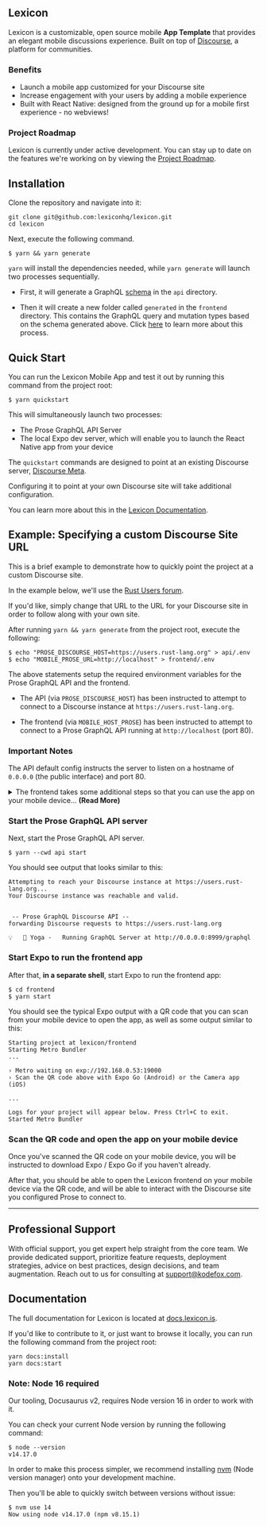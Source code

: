 ## Lexicon

Lexicon is a customizable, open source mobile **App Template** that provides an elegant mobile discussions experience. Built on top of [Discourse](https://www.discourse.org), a platform for communities.

### Benefits

- Launch a mobile app customized for your Discourse site
- Increase engagement with your users by adding a mobile experience
- Built with React Native: designed from the ground up for a mobile first experience - no webviews!

### Project Roadmap

Lexicon is currently under active development. You can stay up to date on the features we're working on by viewing the [Project Roadmap](https://github.com/orgs/lexiconhq/projects/1/views/1).

## Installation

Clone the repository and navigate into it:

```
git clone git@github.com:lexiconhq/lexicon.git
cd lexicon
```

Next, execute the following command.

```
$ yarn && yarn generate
```

`yarn` will install the dependencies needed, while `yarn generate` will launch two processes sequentially.

- First, it will generate a GraphQL [schema](https://nexusjs.org/docs/guides/schema) in the `api` directory.

- Then it will create a new folder called `generated` in the `frontend` directory. This contains the GraphQL query and mutation types based on the schema generated above. Click [here](https://github.com/apollographql/apollo-tooling#apollo-clientcodegen-output) to learn more about this process.

## Quick Start

You can run the Lexicon Mobile App and test it out by running this command from the project root:

```
$ yarn quickstart
```

This will simultaneously launch two processes:

- The Prose GraphQL API Server
- The local Expo dev server, which will enable you to launch the React Native app from your device

The `quickstart` commands are designed to point at an existing Discourse server, [Discourse Meta](https://meta.discourse.org).

Configuring it to point at your own Discourse site will take additional configuration.

You can learn more about this in the [Lexicon Documentation](https://docs.lexicon.is/quick-start).

## Example: Specifying a custom Discourse Site URL

This is a brief example to demonstrate how to quickly point the project at a custom Discourse site.

In the example below, we'll use the [Rust Users forum](https://users.rust-lang.org).

If you'd like, simply change that URL to the URL for your Discourse site in order to follow along with your own site.

After running `yarn && yarn generate` from the project root, execute the following:

```
$ echo "PROSE_DISCOURSE_HOST=https://users.rust-lang.org" > api/.env
$ echo "MOBILE_PROSE_URL=http://localhost" > frontend/.env
```

The above statements setup the required environment variables for the Prose GraphQL API and the frontend.

- The API (via `PROSE_DISCOURSE_HOST`) has been instructed to attempt to connect to a Discourse instance at `https://users.rust-lang.org`.

- The frontend (via `MOBILE_HOST_PROSE`) has been instructed to attempt to connect to a Prose GraphQL API running at `http://localhost` (port 80).

### Important Notes

The API default config instructs the server to listen on a hostname of `0.0.0.0` (the public interface) and port 80.

<details><summary>The frontend takes some additional steps so that you can use the app on your mobile device... <b>(Read More)</b></summary>

This may seem confusing at first, but it actually saves you a bit of time.

In this scenario, the frontend app is running on your mobile device via Expo Go, and the Prose GraphQL API is running on your development machine (e.g. laptop).

So, how could we expect the mobile app to be able to locate a server running on a different device, when we have only told the frontend app to attempt to connect to the API on `localhost`? The API isn't running on your mobile device.

The traditional way to deal with this is to force you to manually lookup your local IP address on the network that your mobile device is also connected to. It would be a value like `192.168.0.53`.

Then, you'd have to update `frontend/.env` with that value.

Even worse, if your local IP address ever changes, everything would break, and you'd have to update the environment variable again.

That's kind of a pain, and fortunately Expo provides us with an easier way.

We leverage a property from Expo called `debuggerHost` in order to automatically locate the IP address of your development machine. From that value, we strip off the port number (typically 19000) and append the port number that your Prose GraphQL API is running on (defaults to port 80).

With this approach, it should all just work automatically.

If you're interested, you can read the code for how we achieve this here: [src/frontend/constants/app.ts](https://github.com/lexiconhq/lexicon/blob/master/frontend/src/constants/app.ts#L30-L46)

</details>

### Start the Prose GraphQL API server

Next, start the Prose GraphQL API server.

```
$ yarn --cwd api start
```

You should see output that looks similar to this:

```
Attempting to reach your Discourse instance at https://users.rust-lang.org...
Your Discourse instance was reachable and valid.


 -- Prose GraphQL Discourse API --
forwarding Discourse requests to https://users.rust-lang.org

💡   🧘 Yoga -   Running GraphQL Server at http://0.0.0.0:8999/graphql
```

### Start Expo to run the frontend app

After that, **in a separate shell**, start Expo to run the frontend app:

```
$ cd frontend
$ yarn start
```

You should see the typical Expo output with a QR code that you can scan from your mobile device to open the app, as well as some output similar to this:

```
Starting project at lexicon/frontend
Starting Metro Bundler
...

› Metro waiting on exp://192.168.0.53:19000
› Scan the QR code above with Expo Go (Android) or the Camera app (iOS)

...

Logs for your project will appear below. Press Ctrl+C to exit.
Started Metro Bundler
```

### Scan the QR code and open the app on your mobile device

Once you've scanned the QR code on your mobile device, you will be instructed to download Expo / Expo Go if you haven't already.

After that, you should be able to open the Lexicon frontend on your mobile device via the QR code, and will be able to interact with the Discourse site you configured Prose to connect to.

---

## Professional Support

With official support, you get expert help straight from the core team. We provide dedicated support, prioritize feature requests, deployment strategies, advice on best practices, design decisions, and team augmentation. Reach out to us for consulting at support@kodefox.com.

## Documentation

The full documentation for Lexicon is located at [docs.lexicon.is](https://docs.lexicon.is).

If you'd like to contribute to it, or just want to browse it locally, you can run the following command from the project root:

```
yarn docs:install
yarn docs:start
```

### Note: Node 16 required

Our tooling, Docusaurus v2, requires Node version 16 in order to work with it.

You can check your current Node version by running the following command:

```
$ node --version
v14.17.0
```

In order to make this process simpler, we recommend installing [nvm](https://github.com/nvm-sh/nvm) (Node version manager) onto your development machine.

Then you'll be able to quickly switch between versions without issue:

```
$ nvm use 14
Now using node v14.17.0 (npm v8.15.1)
```
